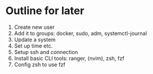 # Outline for later
1. Create new user
2. Add it to groups: docker, sudo, adm, systemctl-journal
3. Update a system
4. Set up time etc.
5. Setup ssh and connection
6. Install basic CLI tools: ranger, (nvim), zsh, fzf
7. Config zsh to use fzf
